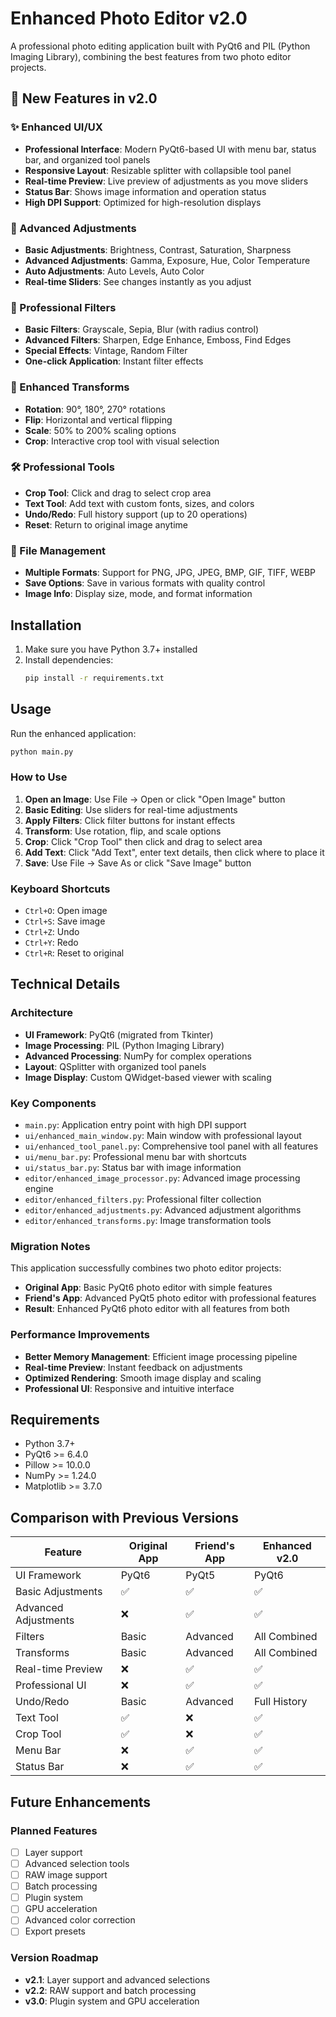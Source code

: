 # Enhanced Photo Editor v2.0

A professional photo editing application built with PyQt6 and PIL (Python Imaging Library), combining the best features from two photo editor projects.

## 🚀 New Features in v2.0

### ✨ Enhanced UI/UX
- **Professional Interface**: Modern PyQt6-based UI with menu bar, status bar, and organized tool panels
- **Responsive Layout**: Resizable splitter with collapsible tool panel
- **Real-time Preview**: Live preview of adjustments as you move sliders
- **Status Bar**: Shows image information and operation status
- **High DPI Support**: Optimized for high-resolution displays

### 🎨 Advanced Adjustments
- **Basic Adjustments**: Brightness, Contrast, Saturation, Sharpness
- **Advanced Adjustments**: Gamma, Exposure, Hue, Color Temperature
- **Auto Adjustments**: Auto Levels, Auto Color
- **Real-time Sliders**: See changes instantly as you adjust

### 🎯 Professional Filters
- **Basic Filters**: Grayscale, Sepia, Blur (with radius control)
- **Advanced Filters**: Sharpen, Edge Enhance, Emboss, Find Edges
- **Special Effects**: Vintage, Random Filter
- **One-click Application**: Instant filter effects

### 🔄 Enhanced Transforms
- **Rotation**: 90°, 180°, 270° rotations
- **Flip**: Horizontal and vertical flipping
- **Scale**: 50% to 200% scaling options
- **Crop**: Interactive crop tool with visual selection

### 🛠️ Professional Tools
- **Crop Tool**: Click and drag to select crop area
- **Text Tool**: Add text with custom fonts, sizes, and colors
- **Undo/Redo**: Full history support (up to 20 operations)
- **Reset**: Return to original image anytime

### 📁 File Management
- **Multiple Formats**: Support for PNG, JPG, JPEG, BMP, GIF, TIFF, WEBP
- **Save Options**: Save in various formats with quality control
- **Image Info**: Display size, mode, and format information

## Installation

1. Make sure you have Python 3.7+ installed
2. Install dependencies:
   ```bash
   pip install -r requirements.txt
   ```

## Usage

Run the enhanced application:
```bash
python main.py
```

### How to Use

1. **Open an Image**: Use File → Open or click "Open Image" button
2. **Basic Editing**: Use sliders for real-time adjustments
3. **Apply Filters**: Click filter buttons for instant effects
4. **Transform**: Use rotation, flip, and scale options
5. **Crop**: Click "Crop Tool" then click and drag to select area
6. **Add Text**: Click "Add Text", enter text details, then click where to place it
7. **Save**: Use File → Save As or click "Save Image" button

### Keyboard Shortcuts
- `Ctrl+O`: Open image
- `Ctrl+S`: Save image
- `Ctrl+Z`: Undo
- `Ctrl+Y`: Redo
- `Ctrl+R`: Reset to original

## Technical Details

### Architecture
- **UI Framework**: PyQt6 (migrated from Tkinter)
- **Image Processing**: PIL (Python Imaging Library)
- **Advanced Processing**: NumPy for complex operations
- **Layout**: QSplitter with organized tool panels
- **Image Display**: Custom QWidget-based viewer with scaling

### Key Components
- `main.py`: Application entry point with high DPI support
- `ui/enhanced_main_window.py`: Main window with professional layout
- `ui/enhanced_tool_panel.py`: Comprehensive tool panel with all features
- `ui/menu_bar.py`: Professional menu bar with shortcuts
- `ui/status_bar.py`: Status bar with image information
- `editor/enhanced_image_processor.py`: Advanced image processing engine
- `editor/enhanced_filters.py`: Professional filter collection
- `editor/enhanced_adjustments.py`: Advanced adjustment algorithms
- `editor/enhanced_transforms.py`: Image transformation tools

### Migration Notes
This application successfully combines two photo editor projects:
- **Original App**: Basic PyQt6 photo editor with simple features
- **Friend's App**: Advanced PyQt5 photo editor with professional features
- **Result**: Enhanced PyQt6 photo editor with all features from both

### Performance Improvements
- **Better Memory Management**: Efficient image processing pipeline
- **Real-time Preview**: Instant feedback on adjustments
- **Optimized Rendering**: Smooth image display and scaling
- **Professional UI**: Responsive and intuitive interface

## Requirements

- Python 3.7+
- PyQt6 >= 6.4.0
- Pillow >= 10.0.0
- NumPy >= 1.24.0
- Matplotlib >= 3.7.0

## Comparison with Previous Versions

| Feature | Original App | Friend's App | Enhanced v2.0 |
|---------|-------------|--------------|---------------|
| UI Framework | PyQt6 | PyQt5 | PyQt6 |
| Basic Adjustments | ✅ | ✅ | ✅ |
| Advanced Adjustments | ❌ | ✅ | ✅ |
| Filters | Basic | Advanced | All Combined |
| Transforms | Basic | Advanced | All Combined |
| Real-time Preview | ❌ | ✅ | ✅ |
| Professional UI | ❌ | ✅ | ✅ |
| Undo/Redo | Basic | Advanced | Full History |
| Text Tool | ✅ | ❌ | ✅ |
| Crop Tool | ✅ | ❌ | ✅ |
| Menu Bar | ❌ | ✅ | ✅ |
| Status Bar | ❌ | ✅ | ✅ |

## Future Enhancements

### Planned Features
- [ ] Layer support
- [ ] Advanced selection tools
- [ ] RAW image support
- [ ] Batch processing
- [ ] Plugin system
- [ ] GPU acceleration
- [ ] Advanced color correction
- [ ] Export presets

### Version Roadmap
- **v2.1**: Layer support and advanced selections
- **v2.2**: RAW support and batch processing
- **v3.0**: Plugin system and GPU acceleration
